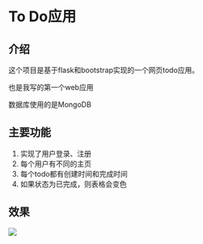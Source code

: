 # To Do应用

## 介绍

这个项目是基于flask和bootstrap实现的一个网页todo应用。

也是我写的第一个web应用

数据库使用的是MongoDB





## 主要功能

1. 实现了用户登录、注册
2. 每个用户有不同的主页
3. 每个todo都有创建时间和完成时间
4. 如果状态为已完成，则表格会变色



## 效果

![](https://i.loli.net/2018/12/04/5c063f67e57b9.png) 
